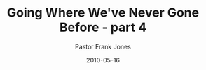 ---
lunr: "true"
title: "Going Where We've Never Gone Before - part 4"
author: "Pastor Frank Jones"
postDate: "05-16-2010"
date: 2010-05-16
category: "sermons"
slug: "2010/05/GoingWhereWeveNeverGoneBefore_part4"
icon: microphone
audioLink: "GoingWhereWeveNeverGoneBefore_part4"
tags: [going where we've never gone before, jesus is lord]
mp3: "GoingWhereWeveNeverGoneBefore_part4/05162010.mp3"
ogg: "GoingWhereWeveNeverGoneBefore_part4/05162010.ogg"
linkurl: "https://archive.org/download/GoingWhereWeveNeverGoneBefore_part4/GoingWhereWeveNeverGoneBefore_part4_files.xml"
ipath: "https://archive.org/download/GoingWhereWeveNeverGoneBefore_part4/05162010.mp3"
layout: sermon.html
---